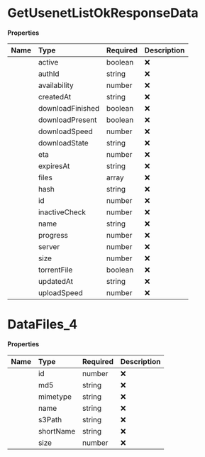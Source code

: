 # GetUsenetListOkResponseData



**Properties**

| Name | Type | Required | Description |
| :-------- | :----------| :----------| :----------|
    | active | boolean | ❌ |  |
    | authId | string | ❌ |  |
    | availability | number | ❌ |  |
    | createdAt | string | ❌ |  |
    | downloadFinished | boolean | ❌ |  |
    | downloadPresent | boolean | ❌ |  |
    | downloadSpeed | number | ❌ |  |
    | downloadState | string | ❌ |  |
    | eta | number | ❌ |  |
    | expiresAt | string | ❌ |  |
    | files | array | ❌ |  |
    | hash | string | ❌ |  |
    | id | number | ❌ |  |
    | inactiveCheck | number | ❌ |  |
    | name | string | ❌ |  |
    | progress | number | ❌ |  |
    | server | number | ❌ |  |
    | size | number | ❌ |  |
    | torrentFile | boolean | ❌ |  |
    | updatedAt | string | ❌ |  |
    | uploadSpeed | number | ❌ |  |

# DataFiles_4



**Properties**

| Name | Type | Required | Description |
| :-------- | :----------| :----------| :----------|
    | id | number | ❌ |  |
    | md5 | string | ❌ |  |
    | mimetype | string | ❌ |  |
    | name | string | ❌ |  |
    | s3Path | string | ❌ |  |
    | shortName | string | ❌ |  |
    | size | number | ❌ |  |




